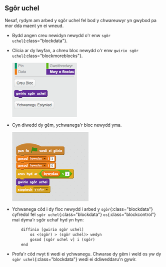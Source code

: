 ## Sgôr uchel

Nesaf, rydym am arbed y sgôr uchel fel bod y chwareuwyr yn gwybod pa mor dda maent yn ei wneud.

+ Bydd angen creu newidyn newydd o'r enw `sgôr uchel`{:class="blockdata"}.

+ Clicia ar dy lwyfan, a chreu bloc newydd o'r enw `gwirio sgôr uchel`{:class="blockmoreblocks"}.

	![screenshot](images/dots-custom-1.png)

+ Cyn diwedd dy gêm, ychwanega'r bloc newydd yma.

	![screenshot](images/dots-custom-2.png)

+ Ychwanega côd i dy floc newydd i arbed y `sgôr`{:class="blockdata"} cyfredol fel `sgôr uchel`{:class="blockdata"} `os`{:class="blockcontrol"} mai dyma'r sgôr uchaf hyd yn hyn:

	```blocks
		diffinio [gwirio sgôr uchel]
			os <(sgôr) > (sgôr uchel)> wedyn
   			gosod [sgôr uchel v] i (sgôr)
		end
	```

+ Profa'r côd rwyt ti wedi ei ychwanegu.  Chwarae dy gêm i weld os yw dy `sgôr uchel`{:class="blockdata"} wedi ei ddiweddaru'n gywir.



